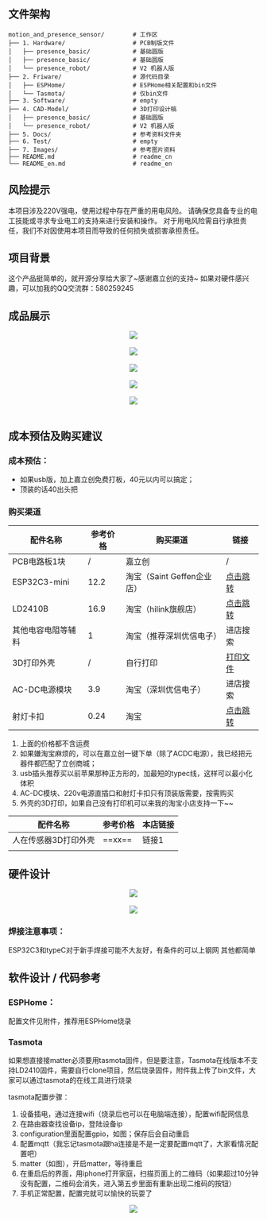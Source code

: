 ## 文件架构

```
motion_and_presence_sensor/        # 工作区
├── 1. Hardware/                   # PCB制版文件
│   ├── presence_basic/            # 基础圆版
│   ├── presence_basic/            # 基础圆版
│   └── presence_robot/            # V2 机器人版
├── 2. Friware/                    # 源代码目录
│   ├── ESPHome/                   # ESPHome相关配置和bin文件
│   └── Tasmota/                   # 仅bin文件
├── 3. Software/                   # empty
├── 4. CAD-Model/                  # 3D打印设计稿
│   ├── presence_basic/            # 基础圆版
│   └── presence_robot/            # V2 机器人版
├── 5. Docs/                       # 参考资料文件夹
├── 6. Test/                       # empty
├── 7. Images/                     # 参考图片资料
├── README.md                      # readme_cn
└── README_en.md                   # readme_en
```

## 风险提示
本项目涉及220V强电，使用过程中存在严重的用电风险。
请确保您具备专业的电工技能或寻求专业电工的支持来进行安装和操作。
对于用电风险需自行承担责任，我们不对因使用本项目而导致的任何损失或损害承担责任。
## 项目背景
这个产品挺简单的，就开源分享给大家了~感谢嘉立创的支持~
如果对硬件感兴趣，可以加我的QQ交流群：580259245

## 成品展示
<center>
	<img 
	align="absmiddle" src="https://www.buda8888.com:30006/images/ReZ-TI/Product/SmartHome/Sensor/motion_and_presence_sensor/jlc/2.png" 
	style="max-width:100%" />
	<br>
	<br>
	<img 
	align="absmiddle" src="https://www.buda8888.com:30006/images/ReZ-TI/Product/SmartHome/Sensor/motion_and_presence_sensor/jlc/3.png" 
	style="max-width:100%" />
	<br>
	<br>
	<img 
	align="absmiddle" src="https://www.buda8888.com:30006/images/ReZ-TI/Product/SmartHome/Sensor/motion_and_presence_sensor/jlc/4.png" 
	style="max-width:100%" />
	<br>
	<br>
	<img 
	align="absmiddle" src="https://www.buda8888.com:30006/images/ReZ-TI/Product/SmartHome/Sensor/motion_and_presence_sensor/jlc/demo2.gif" 
	style="max-width:100%" />
	<br>
	<br>
	<img 
	align="absmiddle" src="https://www.buda8888.com:30006/images/ReZ-TI/Product/SmartHome/Sensor/motion_and_presence_sensor/jlc/6.png" 
	style="max-width:100%" />
	<br>
	<br>
</center>

## 成本预估及购买建议
### 成本预估：
- 如果usb版，加上嘉立创免费打板，40元以内可以搞定；
- 顶装的话40出头把
### 购买渠道

| 配件名称         | 参考价格 | 购买渠道                | 链接                                         |
| ------------ | ---- | ------------------- | ------------------------------------------ |
| PCB电路板1块     | /    | 嘉立创                 | /                                          |
| ESP32C3-mini | 12.2 | 淘宝（Saint Geffen企业店） | [点击跳转](https://s.click.taobao.com/i0JbsJt) |
| LD2410B      | 16.9 | 淘宝（hilink旗舰店）       | [点击跳转](https://s.click.taobao.com/pmBbsJt) |
| 其他电容电阻等辅料    | 1    | 淘宝（推荐深圳优信电子）        | 进店搜索                                       |
| 3D打印外壳       | /    | 自行打印                | [打印文件]()                                   |
| AC-DC电源模块    | 3.9  | 淘宝（深圳优信电子）          | 进店搜索                                       |
| 射灯卡扣         | 0.24 | 淘宝                  | [点击跳转](https://s.click.taobao.com/8XB5qJt) |

1. 上面的价格都不含运费
2. 如果嫌淘宝麻烦的，可以在嘉立创一键下单（除了ACDC电源），我已经把元器件都匹配了立创商城；
3. usb插头推荐买以前苹果那种正方形的，加最短的typec线，这样可以最小化体积
4. AC-DC模块、220v电源直插口和射灯卡扣只有顶装版需要，按需购买
5. 外壳的3D打印，如果自己没有打印机可以来我的淘宝小店支持一下~~

| 配件名称        | 参考价格   | 本店链接 |
| ----------- | ------ | ---- |
| 人在传感器3D打印外壳 | ==xx== | 链接1  |
|             |        |      |

## 硬件设计
<center>
	<img 
	align="absmiddle" src="https://www.buda8888.com:30006/images/ReZ-TI/Product/SmartHome/Sensor/motion_and_presence_sensor/jlc/7.png" 
	style="max-width:100%" />
	<br>
	<br>
	<img 
	align="absmiddle" src="https://www.buda8888.com:30006/images/ReZ-TI/Product/SmartHome/Sensor/motion_and_presence_sensor/jlc/8.png" 
	style="max-width:100%" />
</center>

### 焊接注意事项：
ESP32C3和typeC对于新手焊接可能不大友好，有条件的可以上钢网
其他都简单

## 软件设计 / 代码参考

### ESPHome：
配置文件见附件，推荐用ESPHome烧录

### Tasmota
如果想直接接matter必须要用tasmota固件，但是要注意，Tasmota在线版本不支持LD2410固件，需要自行clone项目，然后烧录固件，附件我上传了bin文件，大家可以通过tasmota的在线工具进行烧录

tasmota配置步骤：
1. 设备插电，通过连接wifi（烧录后也可以在电脑端连接），配置wifi配网信息
2. 在路由器查找设备ip，登陆设备ip
3. configuration里面配置gpio，如图；保存后会自动重启
4. 配置mqtt（我忘记tasmota跟ha连接是不是一定要配置mqtt了，大家看情况配置吧）
5. matter（如图），开启matter，等待重启
6. 在重启后的界面，用iphone打开家庭，扫描页面上的二维码（如果超过10分钟没有配置，二维码会消失，进入第五步里面有重新出现二维码的按钮）
7. 手机正常配置，配置完就可以愉快的玩耍了
<center>
	<img 
	align="absmiddle" src="https://www.buda8888.com:30006/images/ReZ-TI/Product/SmartHome/Sensor/motion_and_presence_sensor/jlc/9.png" 
	style="max-width:100%" />
</center>